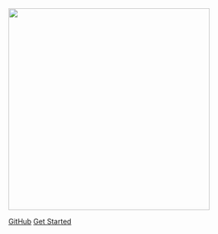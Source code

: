 <img src="https://jsong-data.oss-cn-hangzhou.aliyuncs.com/image/json_logo.jpg"  width="400" />

[GitHub](https://github.com/changsong/jsong.git)
[Get Started](#introduction)